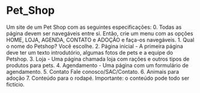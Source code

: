 # Pet_Shop
Um site de um Pet Shop com as seguintes especificações: 0. Todas as página devem ser navegáveis entre si. Então, crie um menu com as opções HOME,  LOJA, AGENDA, CONTATO e ADOÇÃO e faça-os navegáveis.  1. Qual o nome do Petshop? Você escolhe.   2. Página inicial - A primeira página deve ter um texto introdutório, algumas fotos de pets e a equipe do Petshop.  3. Loja - Uma página chamada loja com rações e outros tipos de produtos para pets.   4. Agendamento - Uma página com um formulário de agendamento.   5. Contato Fale conosco/SAC/Contato.   6. Animais para adoção  7. Conteúdo para o rodapé.   Importante: o conteúdo pode todo ser fictício.

